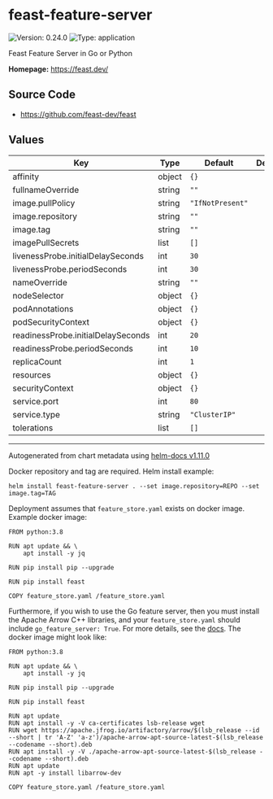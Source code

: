 # feast-feature-server

![Version: 0.24.0](https://img.shields.io/badge/Version-0.24.0-informational?style=flat-square) ![Type: application](https://img.shields.io/badge/Type-application-informational?style=flat-square)

Feast Feature Server in Go or Python

**Homepage:** <https://feast.dev/>

## Source Code

* <https://github.com/feast-dev/feast>

## Values

| Key                                | Type   | Default          | Description |
| ---------------------------------- | ------ | ---------------- | ----------- |
| affinity                           | object | `{}`             |             |
| fullnameOverride                   | string | `""`             |             |
| image.pullPolicy                   | string | `"IfNotPresent"` |             |
| image.repository                   | string | `""`             |             |
| image.tag                          | string | `""`             |             |
| imagePullSecrets                   | list   | `[]`             |             |
| livenessProbe.initialDelaySeconds  | int    | `30`             |             |
| livenessProbe.periodSeconds        | int    | `30`             |             |
| nameOverride                       | string | `""`             |             |
| nodeSelector                       | object | `{}`             |             |
| podAnnotations                     | object | `{}`             |             |
| podSecurityContext                 | object | `{}`             |             |
| readinessProbe.initialDelaySeconds | int    | `20`             |             |
| readinessProbe.periodSeconds       | int    | `10`             |             |
| replicaCount                       | int    | `1`              |             |
| resources                          | object | `{}`             |             |
| securityContext                    | object | `{}`             |             |
| service.port                       | int    | `80`             |             |
| service.type                       | string | `"ClusterIP"`    |             |
| tolerations                        | list   | `[]`             |             |

----------------------------------------------
Autogenerated from chart metadata using [helm-docs v1.11.0](https://github.com/norwoodj/helm-docs/releases/v1.11.0)


Docker repository and tag are required. Helm install example:
```
helm install feast-feature-server . --set image.repository=REPO --set image.tag=TAG
```

Deployment assumes that `feature_store.yaml` exists on docker image. Example docker image:
```
FROM python:3.8

RUN apt update && \
    apt install -y jq

RUN pip install pip --upgrade

RUN pip install feast

COPY feature_store.yaml /feature_store.yaml
```

Furthermore, if you wish to use the Go feature server, then you must install the Apache Arrow C++ libraries, and your `feature_store.yaml` should include `go_feature_server: True`.
For more details, see the [docs](https://docs.feast.dev/reference/feature-servers/go-feature-server).
The docker image might look like:
```
FROM python:3.8

RUN apt update && \
    apt install -y jq

RUN pip install pip --upgrade

RUN pip install feast

RUN apt update
RUN apt install -y -V ca-certificates lsb-release wget
RUN wget https://apache.jfrog.io/artifactory/arrow/$(lsb_release --id --short | tr 'A-Z' 'a-z')/apache-arrow-apt-source-latest-$(lsb_release --codename --short).deb
RUN apt install -y -V ./apache-arrow-apt-source-latest-$(lsb_release --codename --short).deb
RUN apt update
RUN apt -y install libarrow-dev

COPY feature_store.yaml /feature_store.yaml
```